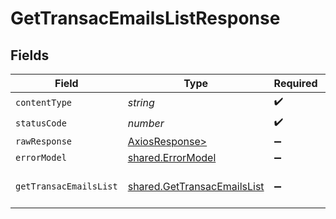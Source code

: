 # GetTransacEmailsListResponse


## Fields

| Field                                                                      | Type                                                                       | Required                                                                   | Description                                                                |
| -------------------------------------------------------------------------- | -------------------------------------------------------------------------- | -------------------------------------------------------------------------- | -------------------------------------------------------------------------- |
| `contentType`                                                              | *string*                                                                   | :heavy_check_mark:                                                         | N/A                                                                        |
| `statusCode`                                                               | *number*                                                                   | :heavy_check_mark:                                                         | N/A                                                                        |
| `rawResponse`                                                              | [AxiosResponse>](https://axios-http.com/docs/res_schema)                   | :heavy_minus_sign:                                                         | N/A                                                                        |
| `errorModel`                                                               | [shared.ErrorModel](../../models/shared/errormodel.md)                     | :heavy_minus_sign:                                                         | bad request                                                                |
| `getTransacEmailsList`                                                     | [shared.GetTransacEmailsList](../../models/shared/gettransacemailslist.md) | :heavy_minus_sign:                                                         | List of transactional emails                                               |